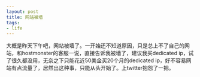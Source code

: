 ```yaml
---
layout: post
title: 网站被墙
tags:
- life
---
```

大概是昨天下午吧，网站被墙了。一开始还不知道原因，只是总上不了自己的网站，和hostmonster的客服一说，直接告诉我被墙了，建议我买dedicated ip，试了很久都没用，无奈之下只能花近50美金买20个月的dedicated ip，好不容易网站有点流量了，居然出这种事，只能从头开始了。上twitter抱怨了一把。


